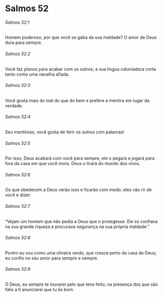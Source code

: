 # Salmos 52

###### Salmos 52:1

Homem poderoso, por que você se gaba da sua maldade? O amor de Deus dura para sempre.

###### Salmos 52:2

Você faz planos para acabar com os outros; a sua língua caluniadora corta tanto como uma navalha afiada.

###### Salmos 52:3

Você gosta mais do mal do que do bem e prefere a mentira em lugar da verdade.

###### Salmos 52:4

Seu mentiroso, você gosta de ferir os outros com palavras!

###### Salmos 52:5

Por isso, Deus acabará com você para sempre; ele o pegará e jogará para fora da casa em que você mora. Deus o tirará do mundo dos vivos.

###### Salmos 52:6

Os que obedecem a Deus verão isso e ficarão com medo; eles vão rir de você e dizer:

###### Salmos 52:7

“Vejam um homem que não pedia a Deus que o protegesse. Ele só confiava na sua grande riqueza e procurava segurança na sua própria maldade.”

###### Salmos 52:8

Porém eu sou como uma oliveira verde, que cresce perto da casa de Deus; eu confio no seu amor para sempre e sempre.

###### Salmos 52:9

Ó Deus, eu sempre te louvarei pelo que tens feito; na presença dos que são fiéis a ti anunciarei que tu és bom.

